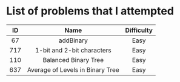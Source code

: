 # List of problems that I attempted
| ID | Name | Difficulty | 
|:-------------:|:-------------:|:-----:|
| 67 | addBinary | Easy |
| 717 | 1-bit and 2-bit characters | Easy |
| 110 | Balanced Binary Tree | Easy |
| 637 | Average of Levels in Binary Tree | Easy |

